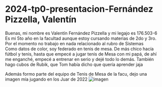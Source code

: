 # 2024-tp0-presentacion-Fernández Pizzella, Valentín

Buenas, mi nombre es Valentín Fernández Pizzella y mi legajo es 176.503-6  
Es mi 5to año en la facultad aunque estoy cursando materias de 2do y 3ro. Por el momento no trabajo en nada relacionado al rubro de Sistemas  
Como datos de color, soy federado en tenis de mesa. De más chico hacía fútbol y tenis, hasta que empecé a jugar tenis de Mesa con mi papá, de ahí me enganché, empecé a entrenar en serio y dejé todo lo demás. También hago cubos de Rubik, que Tom había dicho que quería aprender jaja

Además formo parte del equipo de Tenis de Mesa de la facu, dejo una imagen mía jugando en los Juar de 2022
![imagen](https://github.com/pdepjm/2024-tp0-presentacion-MERUIDA/assets/74027560/c2737e93-b3b9-4ba1-a7ea-f73ab9a19a2d)
